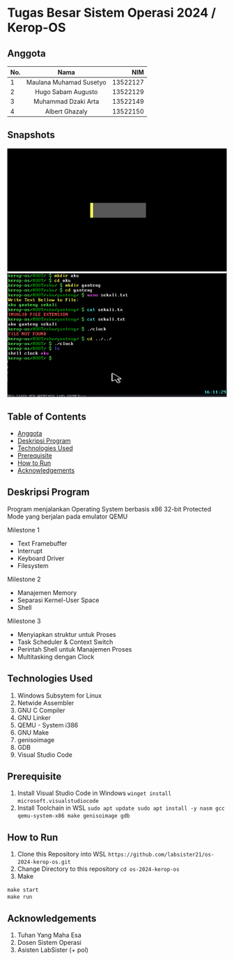 # Tugas Besar Sistem Operasi 2024 / Kerop-OS

## Anggota
| No. | Nama                    | NIM      |
| --- |:-----------------------:| --------:|
| 1   | Maulana Muhamad Susetyo | 13522127 |
| 2   | Hugo Sabam Augusto      | 13522129 |
| 3   | Muhammad Dzaki Arta     | 13522149 |
| 4   | Albert Ghazaly          | 13522150 |


## Snapshots
![Loading](gif/loading.gif)
![shell](gif/shell.gif)

## Table of Contents
* [Anggota](#anggota)
* [Deskripsi Program](#deskripsi-program)
* [Technologies Used](#technologies-used)
* [Prerequisite](#prerequisite)
* [How to Run](#how-to-run)
* [Acknowledgements](#acknowledgements)


## Deskripsi Program
Program menjalankan Operating System berbasis x86 32-bit Protected Mode yang berjalan pada emulator QEMU

Milestone 1
- Text Framebuffer
- Interrupt
- Keyboard Driver
- Filesystem

Milestone 2
- Manajemen Memory
- Separasi Kernel-User Space
- Shell

Milestone 3
- Menyiapkan struktur untuk Proses
- Task Scheduler & Context Switch
- Perintah Shell untuk Manajemen Proses
- Multitasking dengan Clock

## Technologies Used
1. Windows Subsytem for Linux
2. Netwide Assembler
3. GNU C Compiler
4. GNU Linker
5. QEMU - System i386
6. GNU Make
7. genisoimage
8. GDB
9. Visual Studio Code

## Prerequisite
1. Install Visual Studio Code in Windows
   `winget install microsoft.visualstudiocode`
2. Install Toolchain in WSL
   `sudo apt update
    sudo apt install -y nasm gcc qemu-system-x86 make genisoimage gdb`

## How to Run
1. Clone this Repository into WSL
  `https://github.com/labsister21/os-2024-kerop-os.git`
2. Change Directory to this repository 
  `cd os-2024-kerop-os`
3. Make 
```
make start
make run 
```
## Acknowledgements
1. Tuhan Yang Maha Esa
2. Dosen Sistem Operasi
3. Asisten LabSister (+ pol)
